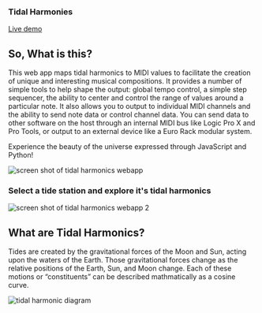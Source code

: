 ### Tidal Harmonies

[Live demo](https://gwilken.com/tidal/)

## So, What is this?
This web app maps tidal harmonics to MIDI values to facilitate the creation of unique and interesting musical compositions. It provides a number of simple tools to help shape the output: global tempo control, a simple step sequencer, the ability to center and control the range of values around a particular note. It also allows you to output to individual MIDI channels and the ability to send note data or control channel data. You can send data to other software on the host through an internal MIDI bus like Logic Pro X and Pro Tools, or output to an external device like a Euro Rack modular system.

 Experience the beauty of the universe expressed through JavaScript and Python!

![screen shot of tidal harmonics webapp](https://gwilken.com/tidal/images/screen-shot-01.png "screen shot 1")

### Select a tide station and explore it's tidal harmonics

![screen shot of tidal harmonics webapp 2](https://gwilken.com/tidal/images/screen-shot-02.png "screen shot 2")


## What are Tidal Harmonics?
Tides are created by the gravitational forces of the Moon and Sun, acting upon the waters of the Earth. Those gravitational forces change as the relative positions of the Earth, Sun, and Moon change. Each of these motions or “constituents” can be described mathmatically as a cosine curve.

![tidal harmonic diagram](https://github.com/gwilken/tidal/blob/master/src/web/public/images/harmonic.gif?raw=true)


